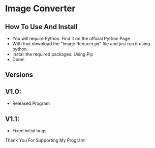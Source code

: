 # Image Converter
## How To Use And Install
- You will require Python. Find it on the official Python Page
- With that download the "Image Reducer.py" file and just run it using python.
- Install the required packages. Using Pip
- Done!
## Versions
## V1.0:
- Released Program
## V1.1:
- Fixed initial bugs


Thank You For Supporting My Program!
